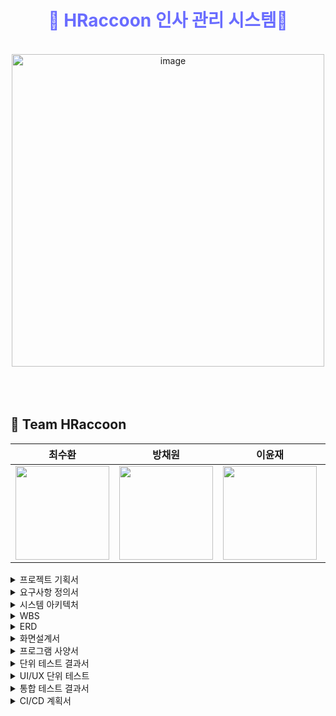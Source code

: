 <h1 align="center" style="color:#696CFF">
🦝 HRaccoon 인사 관리 시스템🦝
</h1>
<br>
<div align="center">
  <img src="https://github.com/beyond-sw-camp/be05-fin-4team-HRaccoon/assets/118799810/4fc66644-fac0-4735-9c40-d8f4c88170f4" width="500" alt="image">
</div>
<br>
<br>
<br>

## 🦝 Team HRaccoon 
<div>

| **최수환** | **방채원** | **이윤재** | **정광수** |
| :------: |  :------: | :------: | :------: |
| [<img src="https://avatars.githubusercontent.com/u/105047091?v=4" height=150 width=150> <br/> ](https://github.com/OrangeVinyl) | [<img src="https://avatars.githubusercontent.com/u/118799810?v=4" height=150 width=150> <br/> ](https://github.com/chaewon02) | [<img src="https://avatars.githubusercontent.com/u/135799134?v=4" height=150 width=150> <br/> ](https://github.com/itsjaeya) | [<img src="https://avatars.githubusercontent.com/u/114909535?v=4" height=150 width=150> <br/> ](https://github.com/Jrhkdtn) |
</div>


<details>
<summary>프로젝트 기획서</summary>
<div markdown="1">

[Notion link](https://www.notion.so/10417178f25a46b897dba5413ed99462)

</div>
</details>

<details>
<summary>요구사항 정의서</summary>
<div markdown="1">

[요구사항 정의서](https://docs.google.com/spreadsheets/d/1PyX4EWiuSz4qTXAlm1Pf954udgMTVb1uU-Js72Z2eq0/edit?gid=1162915854#gid=1162915854)

![요구사항 정의서 사진](https://github.com/beyond-sw-camp/be05-fin-4team-HRaccoon/assets/114909535/94983912-3b32-4e54-a23e-6921582f6c01)

</div>
</details>


<details>
<summary>시스템 아키텍처</summary>
<div markdown="1">

[시스템 아키텍쳐](https://miro.com/app/board/uXjVKIne6v4=/?irclickid=zBQUZWxz3xyKTO2XI2WM00OXUkC0plXt5WOpwg0&utm_source=Linkbux&utm_medium=cpa&utm_campaign=&utm_affiliate_network=impact&irgwc=1)

![시스템 아키텍쳐 사진](https://github.com/beyond-sw-camp/be05-fin-4team-HRaccoon/assets/114909535/1b57b5d9-c523-47d8-9ee5-23aea06302ab)

</div>
</details>


<details>
<summary>WBS</summary>
<div markdown="1">

![WBS](https://github.com/beyond-sw-camp/be05-fin-4team-HRaccoon/assets/114909535/d7088c44-a735-4b4a-be41-ff1f8829f2d6)

</div>
</details>

<details>
<summary>ERD</summary>
<div markdown="1">


![ERD](https://github.com/beyond-sw-camp/be05-fin-4team-HRaccoon/assets/114909535/308a43a6-e042-458f-b1ab-1aa5db2fb147)


</div>
</details>


<details>
<summary>화면설계서</summary>
<div markdown="1">

[Figma link](https://www.figma.com/design/bgjsXCvavxi6TVbBWfTv1C/HRacoon?node-id=0-1&t=yfuiV7uJmmAxTOi6-0)


![화면설계서 사진](https://github.com/beyond-sw-camp/be05-fin-4team-HRaccoon/assets/114909535/607f2241-cd9c-4f76-8cb8-f439283556d2)


</div>
</details>

<details>
<summary>프로그램 사양서</summary>
<div markdown="1">

![프로그램 사양서 사진](https://github.com/beyond-sw-camp/be05-fin-4team-HRaccoon/assets/118799810/4fccf1b3-abb8-431a-8fa6-2d6aae37fb05)

</div>
</details>

<details>
<summary>단위 테스트 결과서</summary>
<div markdown="1">

[link](https://docs.google.com/spreadsheets/d/1ygbGs2M_cQlwKpL4q6NIUGtBL-o7ZB14kv2fOpX-ZNs/edit?gid=0#gid=0)


![단위테스트](https://github.com/beyond-sw-camp/be05-fin-4team-HRaccoon/assets/114909535/2583c5dc-632e-421b-a525-5ecd0064bb30)




</div>
</details>


<details>
<summary>UI/UX 단위 테스트</summary>
<div markdown="1">

[link](https://docs.google.com/spreadsheets/d/1VSQjJUEdlO6nBmaV-3m8dyQCPhs8Wfo7WfTZittchdA/edit?gid=1162915854#gid=1162915854)


![UI/UX 단위테스트](https://github.com/beyond-sw-camp/be05-fin-4team-HRaccoon/assets/114909535/1f05df49-82c0-41e6-95f1-877226814a16)




</div>
</details>


<details>
<summary>통합 테스트 결과서</summary>
<div markdown="1">

[link](https://docs.google.com/spreadsheets/d/1PyX4EWiuSz4qTXAlm1Pf954udgMTVb1uU-Js72Z2eq0/edit?gid=1162915854#gid=1162915854)


![통합 테스트 결과서](https://github.com/beyond-sw-camp/be05-fin-4team-HRaccoon/assets/114909535/75ae2546-9f11-4656-9f9a-02c1b0a83613)




</div>
</details>


<details>
<summary>CI/CD 계획서</summary>
<div markdown="1">

![CI/CD 계획서](https://github.com/beyond-sw-camp/be05-fin-4team-HRaccoon/assets/114909535/ec255303-dd71-496d-836c-3ae129b9bf56)




</div>
</details>






